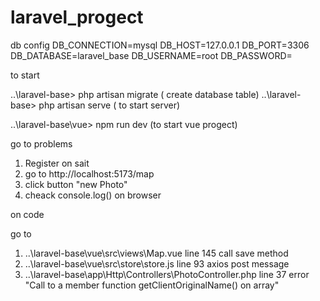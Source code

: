 # laravel_progect
db config 
DB_CONNECTION=mysql
DB_HOST=127.0.0.1
DB_PORT=3306
DB_DATABASE=laravel_base
DB_USERNAME=root
DB_PASSWORD=

to start 

..\laravel-base> php artisan migrate ( create database table) 
..\laravel-base> php artisan serve ( to start server) 

..\laravel-base\vue> npm run dev (to start vue progect)

go to problems

1) Register on sait
2) go to http://localhost:5173/map
3) click button "new Photo"
4) cheack console.log() on browser

on code

go to 
1) ..\laravel-base\vue\src\views\Map.vue  line  145 call save method 
2) ..\laravel-base\vue\src\store\store.js line 93 axios post message
3) ..\laravel-base\app\Http\Controllers\PhotoController.php line 37 error "Call to a member function getClientOriginalName() on array"


